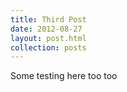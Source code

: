 ```yaml
---
title: Third Post
date: 2012-08-27
layout: post.html
collection: posts
---
```


Some testing here too too